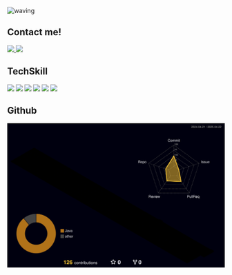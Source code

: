 ![waving](https://capsule-render.vercel.app/api?type=waving&height=200&color=gradient&text=minjiSong&textBg=false&fontSize=60&animation=twinkling&section=header&reversal=true&fontAlign=80&fontAlignY=40&desc=backend%20developer&descAlign=85&descAlignY=65)

## Contact me!
<a href="mailto:smj9030@gmail.com">
  <img src="https://img.shields.io/badge/Gmail-EA4335?style=for-the-badge&logo=gmail&logoColor=white">
</a>
<a href="http://blog.naver.com/smj9030">
  <img src="https://img.shields.io/badge/blog-03C75A?style=for-the-badge&logo=blog&logoColor=white">
</a>

## TechSkill
<div>
 <img src="https://img.shields.io/badge/Spring-6DB33F?style=for-the-badge&logo=Spring&logoColor=white">
 <img src="https://img.shields.io/badge/JAVA-red?style=for-the-badge&logo=OpenJDK&logoColor=white">
 <img src="https://img.shields.io/badge/javascript-F7DF1E?style=for-the-badge&logo=javascript&logoColor=white">
 <img src="https://img.shields.io/badge/jquery-0769AD?style=for-the-badge&logo=jquery&logoColor=white">
 <img src="https://img.shields.io/badge/MYSQL-4479A1?style=for-the-badge&logo=mysql&logoColor=white"/>
 <img src="https://img.shields.io/badge/MSSQL-003B57?style=for-the-badge&logo=mssql&logoColor=white"/>
<!--  <br>
 <img src="https://img.shields.io/badge/SAP-0FAAFF?style=for-the-badge&logo=sap&logoColor=white"/>
 <img src="https://img.shields.io/badge/ABAP-FF6A00?style=for-the-badge&logo=abap&logoColor=white"/> -->

 </div>
<!---
mim-mim-ji/mim-mim-ji is a ✨ special ✨ repository because its `README.md` (this file) appears on your GitHub profile.
You can click the Preview link to take a look at your changes.
--->

<!--## My Status
![Anurag's GitHub stats](https://github-readme-stats.vercel.app/api?username=mim-mim-ji&show_icons=true&theme=shades-of-purple) -->

## Github
![](./profile-3d-contrib/profile-night-rainbow.svg)
